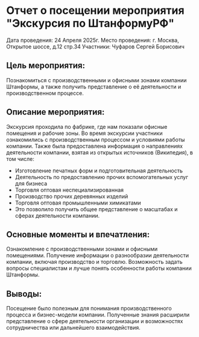 # Отчет о посещении мероприятия "Экскурсия по ШтанформуРФ"

Дата проведения: 24 Апреля 2025г.
Место проведения: г. Москва, Открытое шоссе, д.12 стр.34
Участники: Чуфаров Сергей Борисович

## Цель мероприятия:
Познакомиться с производственными и офисными зонами компании Штанформы, а также получить представление о её деятельности и производственном процессе.

## Описание мероприятия:
Экскурсия проходила по фабрике, где нам показали офисные помещения и рабочие зоны. Во время экскурсии участники ознакомились с производственным процессом и условиями работы компании. Также была предоставлена информация о направлениях деятельности компании, взятая из открытых источников (Википедия), в том числе:

* Изготовление печатных форм и подготовительная деятельность
* Деятельность по предоставлению прочих вспомогательных услуг для бизнеса
* Торговля оптовая неспециализированная
* Производство прочих деревянных изделий
* Торговля оптовая промышленными химикатами
* Это позволило получить общее представление о масштабах и сферах деятельности компании.

## Основные моменты и впечатления:

Ознакомление с производственными зонами и офисными помещениями.
Получение информации о разнообразии деятельности компании, включая производство и торговлю.
Возможность задать вопросы специалистам и лучше понять особенности работы компании Штанформы.

## Выводы:
Посещение было полезным для понимания производственного процесса и бизнес-модели компании. Полученные знания расширили представление о сфере деятельности организации и возможностях сотрудничества или дальнейшего взаимодействия.